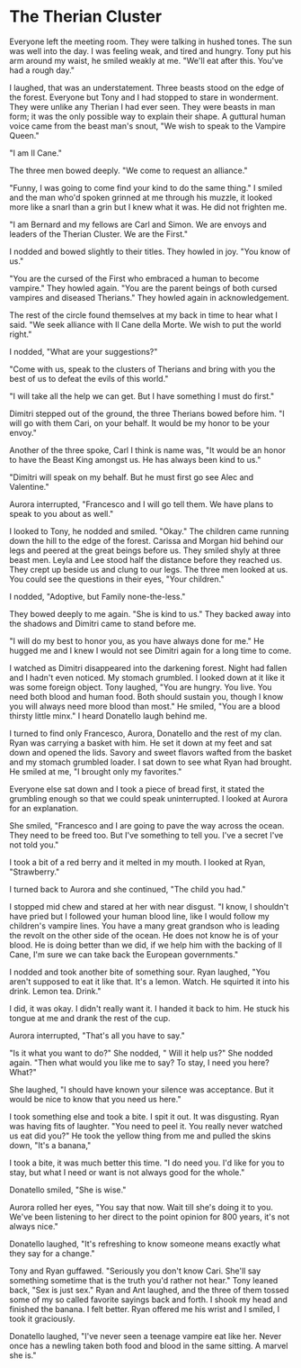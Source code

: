 # The Therian Cluster

Everyone left the meeting room.  They were talking in hushed tones.  The sun was well into the day.  I was feeling weak, and tired and hungry.  Tony put his arm around my waist, he smiled weakly at me.  "We'll eat after this.   You've had a rough day."

I laughed, that was an understatement.  Three beasts stood on the edge of the forest.  Everyone but Tony and I had stopped to stare in wonderment.  They were unlike any Therian I had ever seen.  They were beasts in man form; it was the only possible way to explain their shape.  A guttural human voice came from the beast man's snout, "We wish to speak to the Vampire Queen."

"I am Il Cane."

The three men bowed deeply.  "We come to request an alliance."

"Funny, I was going to come find your kind to do the same thing."  I smiled and the man who'd spoken grinned at me through his muzzle, it looked more like a snarl than a grin but I knew what it was.  He did not frighten me.

"I am Bernard and my fellows are Carl and Simon.  We are envoys and leaders of the Therian Cluster.  We are the First."

I nodded and bowed slightly to their titles.  They howled in joy.  "You know of us."

"You are the cursed of the First who embraced a human to become vampire."  They howled again.  "You are the parent beings of both cursed vampires and diseased Therians."  They howled again in acknowledgement.

The rest of the circle found themselves at my back in time to hear what I said.  "We seek alliance with Il Cane della Morte.  We wish to put the world right."

I nodded, "What are your suggestions?"

"Come with us, speak to the clusters of Therians and bring with you the best of us to defeat the evils of this world."

"I will take all the help we can get.  But I have something I must do first."

Dimitri stepped out of the ground, the three Therians bowed before him.  "I will go with them Cari, on your behalf.  It would be my honor to be your envoy."

Another of the three spoke, Carl I think is name was, "It would be an honor to have the Beast King amongst us.  He has always been kind to us."

"Dimitri will speak on my behalf.  But he must first go see Alec and Valentine."

Aurora interrupted, "Francesco and I will go tell them.  We have plans to speak to you about as well."

I looked to Tony, he nodded and smiled. "Okay."  The children came running down the hill to the edge of the forest.  Carissa and Morgan hid behind our legs and peered at the great beings before us.  They smiled shyly at three beast men.  Leyla and Lee stood half the distance before they reached us.  They crept up beside us and clung to our legs.  The three men looked at us.  You could see the questions in their eyes, "Your children."

I nodded, "Adoptive, but Family none-the-less."

They bowed deeply to me again.  "She is kind to us."  They backed away into the shadows and Dimitri came to stand before me.  

"I will do my best to honor you, as you have always done for me."  He hugged me and I knew I would not see Dimitri again for a long time to come.

I watched as Dimitri disappeared into the darkening forest.  Night had fallen and I hadn't even noticed.  My stomach grumbled.  I looked down at it like it was some foreign object.  Tony laughed, "You are hungry.  You live. You need both blood and human food.  Both should sustain you, though I know you will always need more blood than most."  He smiled, "You are a blood thirsty little minx." I heard Donatello laugh behind me.

I turned to find only Francesco, Aurora, Donatello and the rest of my clan.  Ryan was carrying a basket with him.  He set it down at my feet and sat down and opened the lids.  Savory and sweet flavors wafted from the basket and my stomach grumbled loader.  I sat down to see what Ryan had brought.  He smiled at me, "I brought only my favorites."

Everyone else sat down and I took a piece of bread first, it stated the grumbling enough so that we could speak uninterrupted.  I looked at Aurora for an explanation.

She smiled, "Francesco and I are going to pave the way across the ocean.  They need to be freed too.  But I've something to tell you.  I've a secret I've not told you."

I took a bit of a red berry and it melted in my mouth.  I looked at Ryan, "Strawberry."

I turned back to Aurora and she continued, "The child you had."

I stopped mid chew and stared at her with near disgust.  "I know, I shouldn't have pried but I followed your human blood line, like I would follow my children's vampire lines.  You have a many great grandson who is leading the revolt on the other side of the ocean.  He does not know he is of your blood.   He is doing better than we did, if we help him with the backing of Il Cane, I'm sure we can take back the European governments."

I nodded and took another bite of something sour.  Ryan laughed, "You aren't supposed to eat it like that.  It's a lemon.  Watch.  He squirted it into his drink.  Lemon tea. Drink."

I did, it was okay.  I didn't really want it. I handed it back to him.  He stuck his tongue at me and drank the rest of the cup.  

Aurora interrupted, "That's all you have to say."

"Is it what you want to do?"  She nodded, " Will it help us?"  She nodded again.  "Then what would you like me to say?  To stay, I need you here?  What?"

She laughed, "I should have known your silence was acceptance.  But it would be nice to know that you need us here."

I took something else and took a bite.  I spit it out.  It was disgusting.  Ryan was having fits of laughter.  "You need to peel it.  You really never watched us eat did you?"  He took the yellow thing from me and pulled the skins down, "It's a banana,"

I took a bite, it was much better this time.  "I do need you.  I'd like for you to stay, but what I need or want is not always good for the whole."

Donatello smiled, "She is wise."

Aurora rolled her eyes, "You say that now.  Wait till she's doing it to you.  We've been listening to her direct to the point opinion for 800 years, it's not always nice."  

Donatello laughed, "It's refreshing to know someone means exactly what they say for a change."

Tony and Ryan guffawed.  "Seriously you don't know Cari.  She'll say something sometime that is the truth you'd rather not hear."  Tony leaned back, "Sex is just sex." Ryan and Ant laughed, and the three of them tossed some of my so called favorite sayings back and forth.  I shook my head and finished the banana.  I felt better.  Ryan offered me his wrist and I smiled, I took it graciously.  

Donatello laughed, "I've never seen a teenage vampire eat like her.  Never once has a newling taken both food and blood in the same sitting. A marvel she is."

